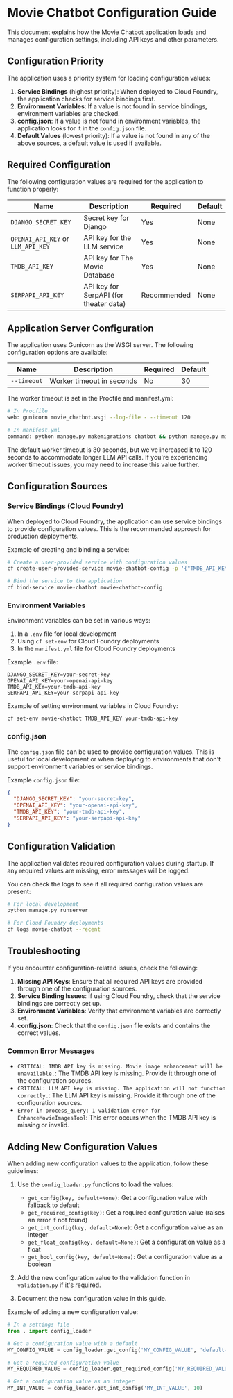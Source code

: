 # Movie Chatbot Configuration Guide

This document explains how the Movie Chatbot application loads and manages configuration settings, including API keys and other parameters.

## Configuration Priority

The application uses a priority system for loading configuration values:

1. **Service Bindings** (highest priority): When deployed to Cloud Foundry, the application checks for service bindings first.
2. **Environment Variables**: If a value is not found in service bindings, environment variables are checked.
3. **config.json**: If a value is not found in environment variables, the application looks for it in the `config.json` file.
4. **Default Values** (lowest priority): If a value is not found in any of the above sources, a default value is used if available.

## Required Configuration

The following configuration values are required for the application to function properly:

| Name | Description | Required | Default |
|------|-------------|----------|---------|
| `DJANGO_SECRET_KEY` | Secret key for Django | Yes | None |
| `OPENAI_API_KEY` or `LLM_API_KEY` | API key for the LLM service | Yes | None |
| `TMDB_API_KEY` | API key for The Movie Database | Yes | None |
| `SERPAPI_API_KEY` | API key for SerpAPI (for theater data) | Recommended | None |

## Application Server Configuration

The application uses Gunicorn as the WSGI server. The following configuration options are available:

| Name | Description | Required | Default |
|------|-------------|----------|---------|
| `--timeout` | Worker timeout in seconds | No | 30 |

The worker timeout is set in the Procfile and manifest.yml:

```bash
# In Procfile
web: gunicorn movie_chatbot.wsgi --log-file - --timeout 120

# In manifest.yml
command: python manage.py makemigrations chatbot && python manage.py migrate && gunicorn movie_chatbot.wsgi --log-file - --timeout 120
```

The default worker timeout is 30 seconds, but we've increased it to 120 seconds to accommodate longer LLM API calls. If you're experiencing worker timeout issues, you may need to increase this value further.

## Configuration Sources

### Service Bindings (Cloud Foundry)

When deployed to Cloud Foundry, the application can use service bindings to provide configuration values. This is the recommended approach for production deployments.

Example of creating and binding a service:

```bash
# Create a user-provided service with configuration values
cf create-user-provided-service movie-chatbot-config -p '{"TMDB_API_KEY":"your-api-key"}'

# Bind the service to the application
cf bind-service movie-chatbot movie-chatbot-config
```

### Environment Variables

Environment variables can be set in various ways:

1. In a `.env` file for local development
2. Using `cf set-env` for Cloud Foundry deployments
3. In the `manifest.yml` file for Cloud Foundry deployments

Example `.env` file:

```
DJANGO_SECRET_KEY=your-secret-key
OPENAI_API_KEY=your-openai-api-key
TMDB_API_KEY=your-tmdb-api-key
SERPAPI_API_KEY=your-serpapi-api-key
```

Example of setting environment variables in Cloud Foundry:

```bash
cf set-env movie-chatbot TMDB_API_KEY your-tmdb-api-key
```

### config.json

The `config.json` file can be used to provide configuration values. This is useful for local development or when deploying to environments that don't support environment variables or service bindings.

Example `config.json` file:

```json
{
  "DJANGO_SECRET_KEY": "your-secret-key",
  "OPENAI_API_KEY": "your-openai-api-key",
  "TMDB_API_KEY": "your-tmdb-api-key",
  "SERPAPI_API_KEY": "your-serpapi-api-key"
}
```

## Configuration Validation

The application validates required configuration values during startup. If any required values are missing, error messages will be logged.

You can check the logs to see if all required configuration values are present:

```bash
# For local development
python manage.py runserver

# For Cloud Foundry deployments
cf logs movie-chatbot --recent
```

## Troubleshooting

If you encounter configuration-related issues, check the following:

1. **Missing API Keys**: Ensure that all required API keys are provided through one of the configuration sources.
2. **Service Binding Issues**: If using Cloud Foundry, check that the service bindings are correctly set up.
3. **Environment Variables**: Verify that environment variables are correctly set.
4. **config.json**: Check that the `config.json` file exists and contains the correct values.

### Common Error Messages

- `CRITICAL: TMDB API key is missing. Movie image enhancement will be unavailable.`: The TMDB API key is missing. Provide it through one of the configuration sources.
- `CRITICAL: LLM API key is missing. The application will not function correctly.`: The LLM API key is missing. Provide it through one of the configuration sources.
- `Error in process_query: 1 validation error for EnhanceMovieImagesTool`: This error occurs when the TMDB API key is missing or invalid.

## Adding New Configuration Values

When adding new configuration values to the application, follow these guidelines:

1. Use the `config_loader.py` functions to load the values:
   - `get_config(key, default=None)`: Get a configuration value with fallback to default
   - `get_required_config(key)`: Get a required configuration value (raises an error if not found)
   - `get_int_config(key, default=None)`: Get a configuration value as an integer
   - `get_float_config(key, default=None)`: Get a configuration value as a float
   - `get_bool_config(key, default=None)`: Get a configuration value as a boolean

2. Add the new configuration value to the validation function in `validation.py` if it's required.

3. Document the new configuration value in this guide.

Example of adding a new configuration value:

```python
# In a settings file
from . import config_loader

# Get a configuration value with a default
MY_CONFIG_VALUE = config_loader.get_config('MY_CONFIG_VALUE', 'default-value')

# Get a required configuration value
MY_REQUIRED_VALUE = config_loader.get_required_config('MY_REQUIRED_VALUE')

# Get a configuration value as an integer
MY_INT_VALUE = config_loader.get_int_config('MY_INT_VALUE', 10)
